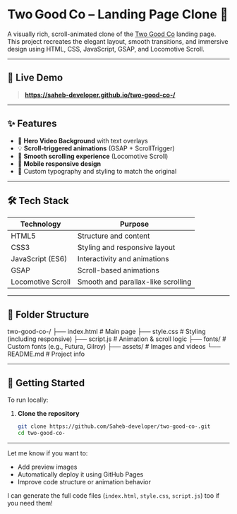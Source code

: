 # Two Good Co – Landing Page Clone 🌿

A visually rich, scroll-animated clone of the [Two Good Co](https://twogood.com.au) landing page. This project recreates the elegant layout, smooth transitions, and immersive design using HTML, CSS, JavaScript, GSAP, and Locomotive Scroll.

---

## 🔗 Live Demo

>  
> **https://saheb-developer.github.io/two-good-co-/**
---

## ✨ Features

- 🎥 **Hero Video Background** with text overlays
- 💡 **Scroll-triggered animations** (GSAP + ScrollTrigger)
- 🧭 **Smooth scrolling experience** (Locomotive Scroll)
- 📱 **Mobile responsive design**
- 🎨 Custom typography and styling to match the original

---

## 🛠 Tech Stack

| Technology         | Purpose                                  |
|-------------------|------------------------------------------|
| HTML5             | Structure and content                    |
| CSS3              | Styling and responsive layout            |
| JavaScript (ES6)  | Interactivity and animations             |
| GSAP              | Scroll-based animations                  |
| Locomotive Scroll | Smooth and parallax-like scrolling       |

---

## 📁 Folder Structure

two-good-co-/
├── index.html         # Main page 
├──  style.css          # Styling (including responsive) 
├── script.js          # Animation & scroll logic 
├── fonts/             # Custom fonts (e.g., Futura, Gilroy) 
├── assets/            # Images and videos 
└── README.md          # Project info

---

## 🚀 Getting Started

To run locally:

1. **Clone the repository**
   ```bash
   git clone https://github.com/Saheb-developer/two-good-co-.git
   cd two-good-co-
---

Let me know if you want to:
- Add preview images
- Automatically deploy it using GitHub Pages
- Improve code structure or animation behavior

I can generate the full code files (`index.html`, `style.css`, `script.js`) too if you need them!
